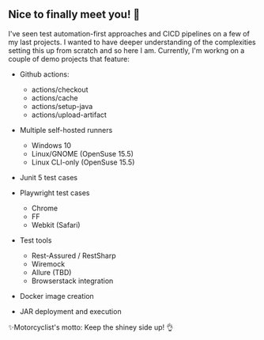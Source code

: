 ## Nice to finally meet you! 👋

<!--
**Moonbeam69/Moonbeam69** is a ✨ _special_ ✨ repository because its `README.md` (this file) appears on your GitHub profile. -->

I've seen test automation-first approaches and CICD pipelines on a few of my last projects. I wanted to have deeper understanding of the complexities setting this up from scratch and so here I am. Currently, I'm workng on a couple of demo projects that feature:

- Github actions:

  - actions/checkout
  - actions/cache
  - actions/setup-java
  - actions/upload-artifact

- Multiple self-hosted runners
  - Windows 10
  - Linux/GNOME (OpenSuse 15.5)
  - Linux CLI-only (OpenSuse 15.5)

- Junit 5 test cases
  
- Playwright test cases
  - Chrome
  - FF
  - Webkit (Safari)

- Test tools
  - Rest-Assured / RestSharp
  - Wiremock
  - Allure (TBD)
  - Browserstack integration
 
- Docker image creation
 - JAR deployment and execution

✨Motorcyclist's motto: Keep the shiney side up! 👌
